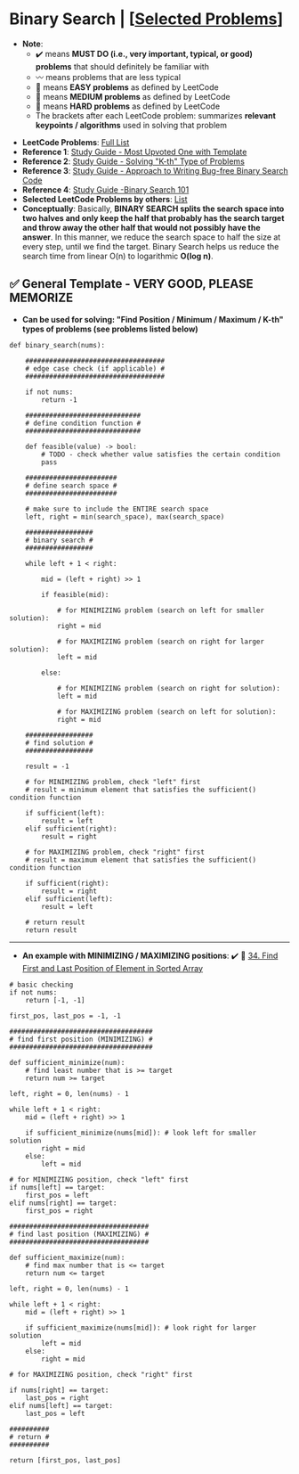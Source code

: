 # Binary Search | [[Selected Problems](https://github.com/BrandonBian/LeetCode-Notes/blob/main/problems-and-solutions/LeetCode-Problems.md#section-1-binary-search-problems--study-guide--solutions)]
* **Note**: 
  * :heavy_check_mark: means **MUST DO (i.e., very important, typical, or good) problems** that should definitely be familiar with
  * :wavy_dash: means problems that are less typical
  * :green_book: means **EASY problems** as defined by LeetCode
  * :orange_book: means **MEDIUM problems** as defined by LeetCode
  * :closed_book: means **HARD problems** as defined by LeetCode
  * The brackets after each LeetCode problem: summarizes **relevant keypoints / algorithms** used in solving that problem

- **LeetCode Problems**: [Full List](https://leetcode.com/tag/binary-search)
- **Reference 1**: [Study Guide - Most Upvoted One with Template](https://leetcode.com/tag/binary-search/discuss/786126/Python-Powerful-Ultimate-Binary-Search-Template.-Solved-many-problems)
- **Reference 2**: [Study Guide - Solving "K-th" Type of Problems](https://leetcode.com/tag/binary-search/discuss/1529866/Solving-kth-kind-of-problems)
- **Reference 3**: [Study Guide - Approach to Writing Bug-free Binary Search Code](https://leetcode.com/tag/binary-search/discuss/1089533/An-approach-to-writing-bug-free-Binary-Search-code)
- **Reference 4**: [Study Guide -Binary Search 101](https://leetcode.com/problems/binary-search/discuss/423162/Binary-Search-101)
- **Selected LeetCode Problems by others**: [List](https://leetcode.com/list/xls4oirv/)
- **Conceptually**: Basically, **BINARY SEARCH splits the search space into two halves and only keep the half that probably has the search target and throw away the other half that would not possibly have the answer**. In this manner, we reduce the search space to half the size at every step, until we find the target. Binary Search helps us reduce the search time from linear O(n) to logarithmic **O(log n)**.

## :white_check_mark: General Template - VERY GOOD, PLEASE MEMORIZE
- **Can be used for solving: "Find Position / Minimum / Maximum / K-th" types of problems (see problems listed below)**

```
def binary_search(nums):

    ###################################
    # edge case check (if applicable) #
    ###################################

    if not nums:
        return -1

    #############################
    # define condition function #
    #############################

    def feasible(value) -> bool:
        # TODO - check whether value satisfies the certain condition
        pass

    #######################
    # define search space #
    #######################     

    # make sure to include the ENTIRE search space
    left, right = min(search_space), max(search_space)

    #################
    # binary search #
    #################

    while left + 1 < right:

        mid = (left + right) >> 1

        if feasible(mid):

            # for MINIMIZING problem (search on left for smaller solution):
            right = mid

            # for MAXIMIZING problem (search on right for larger solution):
            left = mid

        else:

            # for MINIMIZING problem (search on right for solution):
            left = mid

            # for MAXIMIZING problem (search on left for solution):
            right = mid

    #################
    # find solution #
    #################        

    result = -1

    # for MINIMIZING problem, check "left" first
    # result = minimum element that satisfies the sufficient() condition function

    if sufficient(left):
        result = left
    elif sufficient(right):
        result = right

    # for MAXIMIZING problem, check "right" first
    # result = maximum element that satisfies the sufficient() condition function

    if sufficient(right):
        result = right
    elif sufficient(left):
        result = left

    # return result
    return result
```

---

- **An example with MINIMIZING / MAXIMIZING positions**: :heavy_check_mark: :orange_book: [34. Find First and Last Position of Element in Sorted Array](https://leetcode.com/problems/find-first-and-last-position-of-element-in-sorted-array/)

```
# basic checking
if not nums:
    return [-1, -1]

first_pos, last_pos = -1, -1

####################################
# find first position (MINIMIZING) #
####################################

def sufficient_minimize(num):
    # find least number that is >= target
    return num >= target

left, right = 0, len(nums) - 1

while left + 1 < right:
    mid = (left + right) >> 1

    if sufficient_minimize(nums[mid]): # look left for smaller solution
        right = mid
    else:
        left = mid

# for MINIMIZING position, check "left" first
if nums[left] == target:
    first_pos = left
elif nums[right] == target:
    first_pos = right

###################################
# find last position (MAXIMIZING) #
###################################

def sufficient_maximize(num):
    # find max number that is <= target
    return num <= target

left, right = 0, len(nums) - 1

while left + 1 < right:
    mid = (left + right) >> 1

    if sufficient_maximize(nums[mid]): # look right for larger solution
        left = mid
    else:
        right = mid

# for MAXIMIZING position, check "right" first

if nums[right] == target:
    last_pos = right
elif nums[left] == target:
    last_pos = left

##########
# return #
##########

return [first_pos, last_pos]
```
